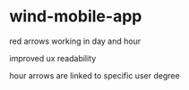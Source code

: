 # wind-mobile-app

red arrows working in day and hour


improved ux readability 

hour arrows are linked to specific user degree
